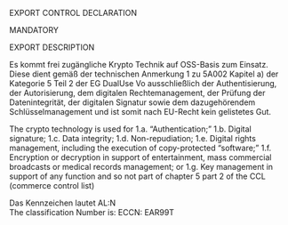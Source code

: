 EXPORT CONTROL DECLARATION

MANDATORY

EXPORT DESCRIPTION

Es kommt frei zugängliche Krypto Technik auf OSS-Basis zum Einsatz.
Diese dient gemäß der technischen Anmerkung 1 zu 5A002 Kapitel a)
der Kategorie 5 Teil 2 der EG DualUse Vo ausschließlich der Authentisierung,
der Autorisierung, dem digitalen Rechtemanagement, der Prüfung der
Datenintegrität, der digitalen Signatur sowie dem dazugehörendem
Schlüsselmanagement und ist somit nach EU-Recht kein gelistetes Gut.

The crypto technology is used for 1.a. “Authentication;” 1.b. Digital signature;
1.c. Data integrity; 1.d. Non-repudiation; 1.e. Digital rights management,
including the execution of copy-protected “software;” 1.f. Encryption or
decryption in support of entertainment, mass commercial broadcasts or medical
records management; or 1.g. Key management in support of any function and so
not part of chapter 5 part 2 of the CCL (commerce control list)

Das Kennzeichen lautet AL:N  
The classification Number is: ECCN: EAR99T
